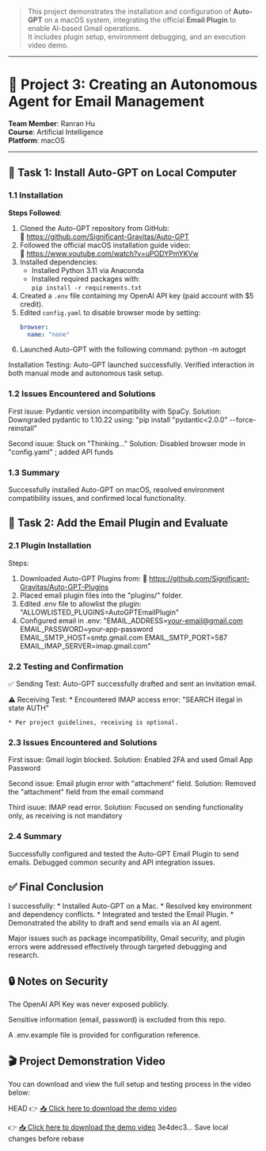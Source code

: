 > This project demonstrates the installation and configuration of **Auto-GPT** on a macOS system, integrating the official **Email Plugin** to enable AI-based Gmail operations.  
> It includes plugin setup, environment debugging, and an execution video demo.

---

# 🧠 Project 3: Creating an Autonomous Agent for Email Management


**Team Member**: Ranran Hu  
**Course**: Artificial Intelligence  
**Platform**: macOS  

---

## 📌 Task 1: Install Auto-GPT on Local Computer

### 1.1 Installation

**Steps Followed**:

1. Cloned the Auto-GPT repository from GitHub:  
   🔗 https://github.com/Significant-Gravitas/Auto-GPT
2. Followed the official macOS installation guide video:  
   🎥 https://www.youtube.com/watch?v=uPODYPmYKVw
3. Installed dependencies:
   - Installed Python 3.11 via Anaconda
   - Installed required packages with:  
     `pip install -r requirements.txt`
4. Created a `.env` file containing my OpenAI API key (paid account with $5 credit).
5. Edited `config.yaml` to disable browser mode by setting:
   ```yaml
   browser:
     name: "none"
6. Launched Auto-GPT with the following command:
     python -m autogpt

 Installation Testing:
     Auto-GPT launched successfully.
     Verified interaction in both manual mode and autonomous task setup.


### 1.2 Issues Encountered and Solutions

 First isuue: Pydantic version incompatibility with SpaCy.
 Solution:  Downgraded pydantic to 1.10.22 using: "pip install "pydantic<2.0.0" --force-reinstall"

 Second isuue:  Stuck on "Thinking..."
 Solution:  Disabled browser mode in "config.yaml" ; added API funds


### 1.3 Summary

 Successfully installed Auto-GPT on macOS, resolved environment compatibility issues, and confirmed local functionality. 

## 📌 Task 2: Add the Email Plugin and Evaluate
### 2.1  Plugin Installation
Steps:
1. Downloaded Auto-GPT Plugins from:
    🔗 https://github.com/Significant-Gravitas/Auto-GPT-Plugins
2. Placed email plugin files into the "plugins/" folder.
3. Edited .env file to allowlist the plugin:
     "ALLOWLISTED_PLUGINS=AutoGPTEmailPlugin"
4. Configured email in .env:
     "EMAIL_ADDRESS=your-email@gmail.com
      EMAIL_PASSWORD=your-app-password
      EMAIL_SMTP_HOST=smtp.gmail.com
      EMAIL_SMTP_PORT=587
      EMAIL_IMAP_SERVER=imap.gmail.com"

### 2.2 Testing and Confirmation
✅ Sending Test:
     Auto-GPT successfully drafted and sent an invitation email.

⚠️ Receiving Test:
     * Encountered IMAP access error:
     "SEARCH illegal in state AUTH"
    
    * Per project guidelines, receiving is optional.

### 2.3 Issues Encountered and Solutions
First issue: Gmail login blocked.
Solution: Enabled 2FA and used Gmail App Password

Second issue: Email plugin error with "attachment" field.
Solution: Removed the "attachment" field from the email command

Third isuue:  IMAP read error.
Solution: Focused on sending functionality only, as receiving is not mandatory


### 2.4 Summary
Successfully configured and tested the Auto-GPT Email Plugin to send emails. Debugged common security and API integration issues.


## ✅ Final Conclusion

I successfully:
     * Installed Auto-GPT on a Mac.
     * Resolved key environment and dependency conflicts.
     * Integrated and tested the Email Plugin.
     * Demonstrated the ability to draft and send emails via an AI agent.

Major issues such as package incompatibility, Gmail security, and plugin errors were addressed effectively through targeted debugging and research.


## 🔒 Notes on Security
The OpenAI API Key was never exposed publicly.

Sensitive information (email, password) is excluded from this repo.

A .env.example file is provided for configuration reference.

## 🎬 Project Demonstration Video

You can download and view the full setup and testing process in the video below:

 HEAD
👉 [📥 Click here to download the demo video](./Video_Recording.mov)


👉 [📥 Click here to download the demo video](./Video_Recording.mov)
3e4dec3... Save local changes before rebase
